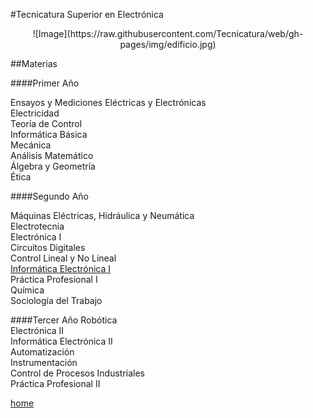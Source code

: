 



#Tecnicatura Superior en Electrónica
<p align="center">
![Image](https://raw.githubusercontent.com/Tecnicatura/web/gh-pages/img/edificio.jpg)
</p>

##Materias


####Primer Año

Ensayos y Mediciones Eléctricas y Electrónicas  
Electricidad  
Teoría de Control  
Informática Básica  
Mecánica  
Análisis Matemático  
Álgebra y Geometría  
Ética  
	
####Segundo Año

Máquinas Eléctricas, Hidráulica y Neumática  
Electrotecnia  
Electrónica I  
Circuitos Digitales  
Control Lineal y No Lineal  
[Informática Electrónica I](#!/informatica1.md)  
Práctica Profesional I  
Química  
Sociología del Trabajo  
 
####Tercer Año
Robótica  
Electrónica II  
Informática Electrónica II  
Automatización  
Instrumentación  
Control de Procesos Industriales  
Práctica Profesional II  


[home](http://www.donboscorosario.com.ar/carreras/tecnicaturasuperiorenelectronica.htm)
  	 

